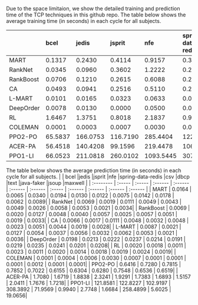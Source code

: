 Due to the space limitaion, we show the detailed training and prediction time of the TCP techniques in this github repo.
The table below shows the average training time (in seconds) in each cycle for all subjects. 

|           | bcel   |jedis   |jsprit   |nfe      |spring-data-redis |csv |dbcp  |text  |java-faker  |jsoup  |maxwell     |
| :-------- | :----- | :----- | :------ | :------ | :------ | :------ | :----- | :------ | :------ | :------ | :------ |
| MART      | 0.1317 | 0.2430 | 0.4114 | 0.9157 | 0.3159 | 0.0826 | 0.1094 | 0.1078 | 0.1789 | 0.1571 | 0.1678|
| RankNet   | 0.0345 | 0.0960 | 0.3602 | 1.2222 | 0.2293 | 0.0188 | 0.0356 | 0.0322 | 0.0963 | 0.0422 | 0.0594|
| RankBoost | 0.0706 | 0.1210 | 0.2615 | 0.6088 | 0.2092 | 0.0446 | 0.0603 | 0.0551 | 0.1017 | 0.0766 | 0.0877|
| CA        | 0.0493 | 0.0941 | 0.2516 | 0.5110 | 0.2191 | 0.0641 | 0.0529 | 0.0598 | 0.1099 | 0.0867 | 0.1017|
| L-MART    | 0.0101 | 0.0165 | 0.0323 | 0.0633 | 0.0220 | 0.0056 | 0.0077 | 0.0070 | 0.0129 | 0.0116 | 0.0115|
| DeepOrder | 0.0078 | 0.0130 | 0.0000 | 0.0500 | 0.0189 | 0.0000 | 0.0000 | 0.0000 | 0.0104 | 0.0087 | 0.0000|
| RL        | 1.6467 | 1.3751 | 0.8018 | 2.1837 | 0.9716 | 1.3767 | 0.8973 | 1.6224 | 2.0256 | 1.7912 | 2.1611|
| COLEMAN   | 0.0001 | 0.0003 | 0.0007 | 0.0030 | 0.0007 | 0.0000 | 0.0001 | 0.0001 | 0.0008 | 0.0001 | 0.0001|
| PPO2-PO   | 65.5837 | 166.0753 | 116.7190 | 285.4404 | 122.4071 | 66.7976 | 90.5479 | 65.5094 | 160.4616 | 112.4819 | 84.8545|
| ACER-PA   | 56.4518 | 140.4208 | 99.1596 | 219.4478 | 106.2357 | 69.6280 | 88.8237 | 62.1277 | 128.7103 | 104.7286 | 74.0440|
| PPO1-LI   | 66.0523 | 211.0818 | 260.0102 | 1093.5445 | 307.2488 | 59.6611 | 96.0616 | 77.5605 | 353.9117 | 103.0556 | 87.4027|

The table below shows the average prediction time (in seconds) in each cycle for all subjects. 
|           | bcel   |jedis   |jsprit   |nfe      |spring-data-redis |csv |dbcp  |text  |java-faker  |jsoup  |maxwell     |
| :-------- | :----- | :----- | :------ | :------ | :------ | :------ | :----- | :------ | :------ | :------ | :------ |
| MART      | 0.0164 | 0.0065 | 0.0340 | 0.0194 | 0.0130 | 0.0122 | 0.0075 | 0.0142 | 0.0178 | 0.0062 | 0.0089|
| RankNet   | 0.0069 | 0.0019 | 0.0111 | 0.0049 | 0.0043 | 0.0049 | 0.0026 | 0.0058 | 0.0053 | 0.0021 | 0.0034|
| RankBoost | 0.0069 | 0.0020 | 0.0127 | 0.0048 | 0.0040 | 0.0057 | 0.0025 | 0.0057 | 0.0051 | 0.0019 | 0.0033|
| CA        | 0.0066 | 0.0017 | 0.0111 | 0.0048 | 0.0032 | 0.0048 | 0.0023 | 0.0051 | 0.0044 | 0.0019 | 0.0028|
| L-MART    | 0.0087 | 0.0021 | 0.0127 | 0.0054 | 0.0037 | 0.0056 | 0.0032 | 0.0062 | 0.0053 | 0.0021 | 0.0036|
| DeepOrder | 0.0198 | 0.0213 | 0.0222 | 0.0237 | 0.0214 | 0.0191 | 0.0219 | 0.0235 | 0.0241 | 0.0201 | 0.0208|
| RL        | 0.0020 | 0.0018 | 0.0011 | 0.0023 | 0.0011 | 0.0020 | 0.0014 | 0.0018 | 0.0019 | 0.0024 | 0.0019|
| COLEMAN   | 0.0001 | 0.0004 | 0.0006 | 0.0030 | 0.0007 | 0.0001 | 0.0001 | 0.0001 | 0.0012 | 0.0001 | 0.0001|
| PPO2-PO   | 0.6416 | 0.7280 | 0.7815 | 0.7852 | 0.7022 | 0.6155 | 0.6304 | 0.6280 | 0.7548 | 0.6536 | 0.6519|
| ACER-PA   | 1.7080 | 1.6719 | 1.8838 | 2.3241 | 1.9291 | 1.7383 | 1.6893 | 1.5157 | 2.0411 | 1.7676 | 1.7218|
| PPO1-LI   | 121.8581 | 122.8227 | 102.9197 | 308.3892 | 71.9569 | 0.9940 | 2.7748 | 1.6684 | 258.4899 | 5.6025 | 19.0656|
